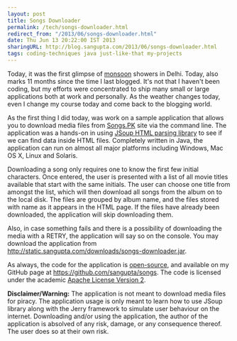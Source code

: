 ```yaml
---
layout: post
title: Songs Downloader
permalink: /tech/songs-downloader.html
redirect_from: "/2013/06/songs-downloader.html"
date: Thu Jun 13 20:22:00 IST 2013
sharingURL: http://blog.sangupta.com/2013/06/songs-downloader.html
tags: coding-techniques java just-like-that my-projects
---
```


Today, it was the first glimpse of <a href="http://en.wikipedia.org/wiki/Monsoon">monsoon</a> showers in 
Delhi. Today, also marks 11 months since the time I last blogged. It's not that I haven't been coding, but 
my efforts were concentrated to ship many small or large applications both at work and personally. As 
the weather changes today, even I change my course today and come back to the blogging world.

<!-- break here -->

As the first thing I did today, was work on a sample application that allows you to download media files from 
<a href="http://songspk.name/">Songs.PK</a> site via the command line. The application was a hands-on in using 
<a href="http://jsoup.org/">JSoup HTML parsing library</a> to see if we can find data inside HTML files. Completely 
written in Java, the application can run on almost all major platforms including Windows, Mac OS X, Linux and Solaris.

Downloading a song only requires one to know the first few initial characters. Once entered, the user is presented 
with a list of all movie titles available that start with the same initials. The user can choose one title from 
amongst the list, which will then download all songs from the album on to the local disk. The files are grouped 
by album name, and the files stored with name as it appears in the HTML page. If the files have already been 
downloaded, the application will skip downloading them.

Also, in case something fails and there is a possibility of downloading the media with a RETRY, the application 
will say so on the console. You may download the application from 
<a href="http://static.sangupta.com/downloads/songs-downloader.jar">http://static.sangupta.com/downloads/songs-downloader.jar</a>.

As always, the code for the application is <a href="http://en.wikipedia.org/wiki/Open_source">open-source</a>, and 
available on my GitHub page at <a href="https://github.com/sangupta/songs">https://github.com/sangupta/songs</a>. The 
code is licensed under the academic <a href="http://www.apache.org/licenses/LICENSE-2.0">Apache License Version 2</a>.

**Disclaimer/Warning:** The application is not meant to download media files for piracy. The application usage 
is only meant to learn how to use JSoup library along with the Jerry framework to simulate user behaviour on 
the internet. Downloading and/or using the application, the author of the application is absolved of any risk, 
damage, or any consequence thereof. The user does so at their own risk.


